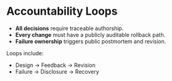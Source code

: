 # Accountability Loops

- **All decisions** require traceable authorship.
- **Every change** must have a publicly auditable rollback path.
- **Failure ownership** triggers public postmortem and revision.

Loops include:
- Design → Feedback → Revision
- Failure → Disclosure → Recovery
